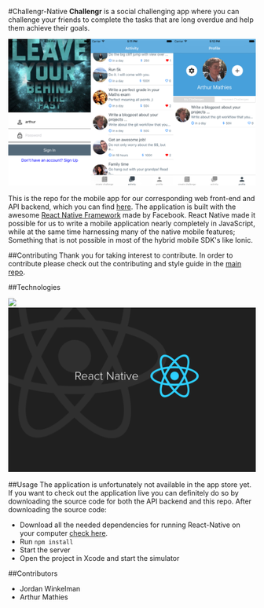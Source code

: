 #Challengr-Native
  **Challengr** is a social challenging app where you can challenge your friends to complete the tasks that are long overdue and help them achieve their goals.

  ![](screenshots/example.png)

  This is the repo for the mobile app for our corresponding web front-end and API backend, which you can find [here](https://github.com/hacksquare/Challengr). The application is built with the awesome [React Native Framework](https://github.com/facebook/react-native) made by Facebook. React Native made it possible for us to write a mobile application nearly completely in JavaScript, while at the same time harnessing many of the native mobile features; Something that is not possible in most of the hybrid mobile SDK's like Ionic.

##Contributing
  Thank you for taking interest to contribute. In order to contribute please check out the contributing and style guide in the [main repo](https://github.com/hacksquare/Challengr).

##Technologies

![](https://s3-us-west-2.amazonaws.com/challengrimages/placeholder/challengrMobileLG.png)
![](screenshots/react_native.png)

##Usage
  The application is unfortunately not available in the app store yet. If you want to check out the application live you can definitely do so by downloading the source code for both the API backend and this repo. After downloading the source code:

  - Download all the needed dependencies for running React-Native on your computer [check here](https://facebook.github.io/react-native/docs/getting-started.html#content).
  - Run `npm install`
  - Start the server
  - Open the project in Xcode and start the simulator

##Contributors
  - Jordan Winkelman
  - Arthur Mathies



